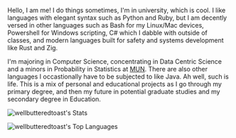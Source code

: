 Hello, I am me! I do things sometimes, I'm in university, which is cool. I like languages with elegant syntax such as Python and Ruby, but I am decently versed in other languages such as Bash for my Linux/Mac devices, Powershell for Windows scripting, C# which I dabble with outside of classes, and modern languages built for safety and systems development like Rust and Zig.

I'm majoring in Computer Science, concentrating in Data Centric Science and a minors in Probability in Statistics at [MUN](https://www.mun.ca/computerscience/). There are also other languages I occastionally have to be subjected to like Java. Ah well, such is life. This is a mix of personal and educational projects as I go through my primary degree, and then my future in potential graduate studies and my secondary degree in Education.

![wellbutteredtoast's Stats](https://github-readme-stats.vercel.app/api?username=wellbutteredtoast&theme=dark&show_icons=true&hide_border=true&count_private=true)

![wellbutteredtoast's Top Languages](https://github-readme-stats.vercel.app/api/top-langs/?username=wellbutteredtoast&theme=dark&show_icons=true&hide_border=true&layout=compact)
<!---
wellbutteredtoast/wellbutteredtoast is a ✨ special ✨ repository because its `README.md` (this file) appears on your GitHub profile.
You can click the Preview link to take a look at your changes.
--->

